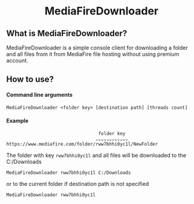 <div align="center">
  <h1>MediaFireDownloader</h1>
</div>

## What is MediaFireDownloader?
MediaFireDownloader is a simple console client for downloading a folder and all files from it from MediaFire file hosting without using premium account.

## How to use?

#### Command line arguments
```
MediaFireDownloader <folder key> [destination path] [threads count]
```

<!--DontShowOnWebsite #begin-->
#### Example
```
                                  folder key
                                 ⌄⌄⌄⌄⌄⌄⌄⌄⌄⌄⌄⌄
https://www.mediafire.com/folder/rww7bhhi0yc1l/NewFolder
```
The folder with key `rww7bhhi0yc1l` and all files will be downloaded to the C:/Downloads
```
MediaFireDownloader rww7bhhi0yc1l C:/Downloads
```
or to the current folder if destination path is not specified
```
MediaFireDownloader rww7bhhi0yc1l
```
<!--DontShowOnWebsite #end-->
